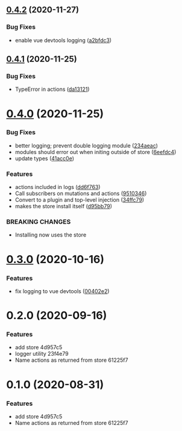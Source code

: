 ## [0.4.2](https://github.com/Jexordexan/vune/compare/v0.4.1...v0.4.2) (2020-11-27)


### Bug Fixes

* enable vue devtools logging ([a2bfdc3](https://github.com/Jexordexan/vune/commit/a2bfdc3221ca7b1eeb5305429c3fea8cbb5c4db6))



## [0.4.1](https://github.com/Jexordexan/vune/compare/v0.4.0...v0.4.1) (2020-11-25)


### Bug Fixes

* TypeError in actions ([da13121](https://github.com/Jexordexan/vune/commit/da13121669a35e76c61427131b1ff4858df49f36))



# [0.4.0](https://github.com/Jexordexan/vune/compare/v0.3.0...v0.4.0) (2020-11-25)


### Bug Fixes

* better logging; prevent double logging module ([234aeac](https://github.com/Jexordexan/vune/commit/234aeac60da020c2bd0b5a1791af3496545b73b0))
* modules should error out when initing outside of store ([6eefdc4](https://github.com/Jexordexan/vune/commit/6eefdc49670dfb4ce5cdd7ca05d934caabb2072e))
* update types ([41acc0e](https://github.com/Jexordexan/vune/commit/41acc0e46027ac7df27feb0f2c21b52145d131bb))


### Features

* actions included in logs ([dd6f763](https://github.com/Jexordexan/vune/commit/dd6f76395785f511c52b3380e762811e6c13e9d4))
* Call subscribers on mutations and actions ([9510346](https://github.com/Jexordexan/vune/commit/95103465d6381edd84de4826d3865776cadac073))
* Convert to a plugin and top-level injection ([34ffc79](https://github.com/Jexordexan/vune/commit/34ffc79b52a00cdeda043c203958fd35e6ae5a92))
* makes the store install itself ([d95bb79](https://github.com/Jexordexan/vune/commit/d95bb79c3de8cb3a4872ce78446b06802c24e8bf))


### BREAKING CHANGES

* Installing now uses the store



# [0.3.0](https://github.com/Jexordexan/vune/compare/v0.2.0...v0.3.0) (2020-10-16)


### Features

* fix logging to vue devtools ([00402e2](https://github.com/Jexordexan/vune/commit/00402e295248fc3a843593f341db9a07ddf16d30))



# 0.2.0 (2020-09-16)


### Features

* add store 4d957c5
* logger utility 23f4e79
* Name actions as returned from store 61225f7



# 0.1.0 (2020-08-31)

### Features

- add store 4d957c5
- Name actions as returned from store 61225f7
